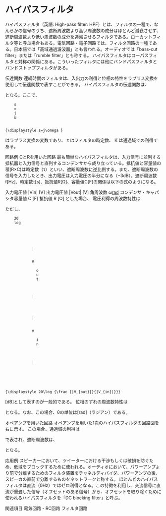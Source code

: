 # ハイパスフィルタ

ハイパスフィルタ（英語: High-pass filter: HPF）とは、フィルタの一種で、なんらかの信号のうち、遮断周波数より高い周波数の成分はほとんど減衰させず、遮断周波数より低い周波数の成分を逓減させるフィルタである。ローカットフィルタ等と呼ぶ場合もある。電気回路・電子回路では、フィルタ回路の一種である。日本語では「高域通過濾波器」とも言われる。オーディオでは「bass-cut filter」または「rumble filter」とも称する。
ハイパスフィルタはローパスフィルタと対称の関係にある。こういったフィルタには他にバンドパスフィルタとバンドストップフィルタがある。

伝達関数
連続時間のフィルタは、入出力の利得と位相の特性をラプラス変換を使用して伝達関数で表すことができる。
ハイパスフィルタの伝達関数は、

となる。ここで、 
  
    
      
        s
        =
        j
        ω
      
    
    {\displaystyle s=j\omega }
  
 はラプラス変換の変数であり、
τ はフィルタの時定数、 K は通過域での利得である。

回路例
CとRを用いた回路
最も簡単なハイパスフィルタは、入力信号に並列する抵抗器と入力信号と直列するコンデンサから成り立っている。抵抗値と容量値の積(R×C)は時定数（τ）といい、遮断周波数に逆比例する。また、遮断周波数の信号を入力したとき、出力電圧は入力電圧の半分になる（−3dB）。遮断周波数f[Hz]、時定数τ[s]、抵抗値R[Ω]、容量値C[F]の関係は以下の式のようになる。

入力電圧値
|Vin| [V]
出力電圧値
|Vout| [V]
角周波数
ω[rad](=2πf)
コンデンサ・キャパシタ容量値
C [F]
抵抗値
R [Ω]
とした場合、
電圧利得の周波数特性は

ただし、
  
    
      
        20
        log
        ⁡
        
          
            
              
                |
              
              
                V
                
                  o
                  u
                  t
                
              
              
                |
              
            
            
              
                |
              
              
                V
                
                  i
                  n
                
              
              
                |
              
            
          
        
      
    
    {\displaystyle 20\log {\frac {|V_{out}|}{|V_{in}|}}}
  
[dB]として表すのが一般的である。
位相のずれの周波数特性は

となる。なお、この場合、θの単位は[rad]（ラジアン）である。

オペアンプを用いた回路
オペアンプを用いた1次のハイパスフィルタの回路図を右に示す。
この場合、通過域の利得は

で表され、遮断周波数は、

となる。

応用例
スピーカーにおいて、ツイーターにおける干渉もしくは破損を防ぐため、低域をブロックするために使われる。オーディオにおいて、パワーアンプより前で分離するためのフィルタ装置をチャネルディバイダ、パワーアンプの後、スピーカの直前で分離するものをネットワークと称する。
ほとんどのハイパスフィルタは直流（0Hz）ではゼロ利得となる。この特徴を利用し、交流信号に直流が重畳した信号（オフセットのある信号）から、オフセットを取り除くために使われるハイパスフィルタを「DC blocking filter」と呼ぶ。

関連項目
電気回路 - RC回路
フィルタ回路
